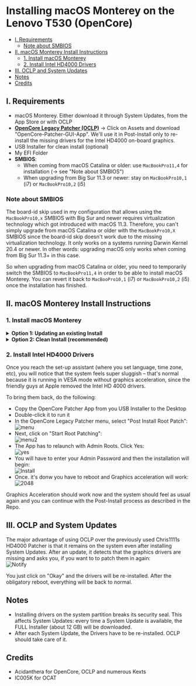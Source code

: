 # Installing macOS Monterey on the Lenovo T530 (OpenCore)

- [I. Requirements](#i-requirements)
	- [Note about SMBIOS](#note-about-smbios)
- [II. macOS Monterey Install Instructions](#ii-macos-monterey-install-instructions)
	- [1. Install macOS Monterey](#1-install-macos-monterey)
	- [2. Install Intel HD4000 Drivers](#2-install-intel-hd4000-drivers)
- [III. OCLP and System Updates](#iii-oclp-and-system-updates)
- [Notes](#notes)
- [Credits](#credits)

## I. Requirements

- macOS Monterey. Either download it through System Updates, from the App Store or with OCLP
- [**OpenCore Legacy Patcher (OCLP)**](https://github.com/dortania/OpenCore-Legacy-Patcher/releases) &rarr; Click on Assets and download "OpenCore-Patcher-GUI-App". We'll use it in Post-Install only to re-install the missing drivers for the Intel HD4000 on-board graphics. 
- USB Installer for clean install (optional)
- My EFI Folder
- **SMBIOS**:
	- When coming from macOS Catalina or older: use `MacBookPro11,4` for installation (&rarr; see "Note about SMBIOS")
	- When upgrading from Big Sur 11.3 or newer: stay on `MacBookPro10,1` (i7) or `MacBookPro10,2` (i5)

### Note about SMBIOS
The board-id skip used in my configuration that allows using the `MacBookPro10,x` SMBIOS with Big Sur and newer requires virtualization technology which got introduced with macOS 11.3. Therefore, you can't simply upgrade from macOS Catalina or older with the `MacBookPro10,X` SMBIOS since the board-id skip doesn't work due to the missing virtualization technology. It only works on a systems running Darwin Kernel 20.4 or newer. In other words: upgrading macOS only works when coming from Big Sur 11.3+ in this case.

So when upgrading from macOS Catalina or older, you need to temporarily switch the SMBIOS to `MacBookPro11,4` in order to be able to install macOS Monterey. You can revert it back to `MacBooPro10,1` (i7) or `MacBookPro10,2` (i5) once the installation has finished.

## II. macOS Monterey Install Instructions

### 1. Install macOS Monterey
<details>
<summary><strong>Option 1: Updating an existing Install</strong></summary>

**Option 1**: Upgrading from macOS 11

- Download OCLP
- Mount your EFI Partition
- Paste in my EFI Folder and edit the `config.plist`:
	- Generate SMBIOS date for `MacBookPro10,1` (Core i7) or `MacBookPro10,2` (Core i5)
	- Change `csr-active-config` to: `EF0F0000` (a must to install the Intel HD4000 Drivers)
- Download macOS Monterey via App Store, System Updates or the OCLP App
- Run the "Install macOS Monterey" App
- There will be a few reboots
- Boot from the new macOS Partition until it's no longer present in the Boot Picker

Continue with Step 2.
</details>
<details>
<summary><strong>Option 2: Clean Install (recommended)</strong></summary>

**Option 2**: Clean Install from USB flash drive (recommended)

To create a USB Installer, you can use OCLP:

- Create a new Partition or Volume on your HDD/SSD (at least 60 GB in size) or use a separate disk 
- Attach an empty USB flash drive for creating the installer (16 GB+)
- Run OCLP and follow the [**instructions**](https://dortania.github.io/OpenCore-Legacy-Patcher/INSTALLER.html#creating-the-installer) to create the USB Installer
- Once the USB Installer has been created, do the following:
	- Copy the OpenCore-Patcher App to the USB Installer (and OCAT or your plist Editor of choice as well)
	- Mount the EFI Partition of the USB flash drive (using MountEFI or OCAT)
	- Paste in my EFI Folder 
	- Adjust the `config.plist` to your needs as explained on my repo.
	- Generate SMBIOS data for `MacBookPro10,1` (Core i7) or `MacBookPro10,2` (Core i5)
	- Change `csr-active-config` to: `67080000`. This is a must in order to install the Intel HD4000 Drivers.
- Reboot from USB flash drive and run "Install macOS Monterey"
- There will be a few reboots along the way. Boot from the new Install Partition until it's no longer present in the Boot Picker
- Once the Installation has finished, copy the EFI folder from the USB Installer to the EFI partition on your HDD/SSD.

Continue with Step 2.
</details>

### 2. Install Intel HD4000 Drivers

Once you reach the set-up assistant (where you set language, time zone, etc), you will notice that the system feels super sluggish – that's normal because it is running in VESA mode without graphics acceleration, since the friendly guys at Apple removed the Intel HD 4000 drivers. 

To bring them back, do the following:

- Copy the OpenCore Patcher App from you USB Installer to the Desktop
- Double-click it to run it 
- In the OpenCore Legacy Patcher menu, select "Post Install Root Patch":</br>![menu](https://user-images.githubusercontent.com/76865553/181920348-21a3abad-311f-49c6-b4d9-25e6560b6150.png)
- Next, click on "Start Root Patching":</br>![menu2](https://user-images.githubusercontent.com/76865553/181920368-bdfff312-6390-40a5-9af8-8331569fbe17.png)
- The App has to relaunch with Admin Roots. Click Yes:</br>![yes](https://user-images.githubusercontent.com/76865553/181920381-2b6a4194-60c3-472e-81bb-c5478e3298f9.png)
- You will have to enter your Admin Password and then the installation will begin:</br>![Install](https://user-images.githubusercontent.com/76865553/181920398-38ddf7c5-0dfd-428e-9d7a-5646010d3c08.png)
- Once. it's donw you have to reboot and Graphics acceleration will work:</br>![2048](https://user-images.githubusercontent.com/76865553/181920410-28cc08d2-0bcd-4868-b30d-112caec7206d.png)

Graphics Acceleration should work now and the system should feel as usual again and you can continue with the Post-Install process as described in the Repo.

## III. OCLP and System Updates
The major advantage of using OCLP over the previously used Chris1111s HD4000 Patcher is that it remains on the system even after installing System Updates. After an update, it detects that the graphics drivers are missing and asks you, if you want to to patch them in again:</br>![Notify](https://user-images.githubusercontent.com/76865553/181934588-82703d56-1ffc-471c-ba26-e3f59bb8dec6.png)

You just click on "Okay" and the drivers will be re-installed. After the obligatory reboot, everything will be back to normal.

## Notes
- Installing drivers on the system partition breaks its security seal. This affects System Updates: every time a System Update is available, the FULL Installer (about 12 GB) will be downloaded.
- After each System Update, the Drivers have to be re-installed. OCLP should take care of it.

## Credits
- Acidanthera for OpenCore, OCLP and numerous Kexts
- IC005K for OCAT
